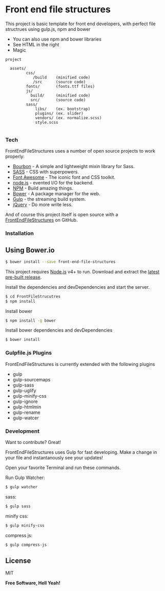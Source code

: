 # Front end file structures

This project is basic template for front end developers, with perfect file structrues using gulp.js, npm and bower

  - You can also use npm and bower libraries 
  - See HTML in the right
  - Magic

```
project

  assets/
         css/
            /build    (minified code)
            /src      (source code)
         fonts/       (fonts.ttf files)
         js/
           build/     (minified code)
           src/       (source code)
         sass/
             libs/    (ex. bootstrap)
             plugins/ (ex. slider)
             vendors/ (ex. normalize.scss)
             style.scss
             
```


### Tech

FrontEndFileStructures uses a number of open source projects to work properly:

* [Bourbon](https://www.google.com) - A simple and lightweight mixin library for Sass.
* [SASS](http://sass-lang.com/) - CSS with superpowers.
* [Font Awesome](http://fontawesome.io/) - The iconic font and CSS toolkit.
* [node.js](https://nodejs.org/en/) - evented I/O for the backend.
* [NPM](https://www.npmjs.com/) - Build amazing things.
* [Bower](https://bower.io/) - A package manager for the web.
* [Gulp](http://gulpjs.com/) - the streaming build system.
* [jQuery](https://jquery.com/) - Do more write less.

And of course this project itself is open source with a [FrontEndFileStructures](https://github.com/valeri879/FrontFileStrucutres)
 on GitHub.

### Installation

## Using Bower.io
```sh
$ bower install --save front-end-file-structures
```

This project requires [Node.js](https://nodejs.org/) v4+ to run.
Download and extract the [latest pre-built release](https://github.com/valeri879/FrontFileStrucutres/archive/master.zip).

Install the dependencies and devDependencies and start the server.

```sh
$ cd FrontFileStrucutres
$ npm install
```

Install bower

```sh
$ npm install -g bower
```
Install bower dependencies and devDependencies
```sh
$ bower install
```
### Gulpfile.js Plugins

FrontEndFileStructures is currently extended with the following plugins

* gulp
* gulp-sourcemaps
* gulp-sass
* gulp-uglify
* gulp-minify-css
* gulp-ignore
* gulp-htmlmin
* gulp-rename
* gulp-watcer

### Development

Want to contribute? Great!

FrontEndFileStructures uses Gulp for fast developing.
Make a change in your file and instantanously see your updates!

Open your favorite Terminal and run these commands.

Run Gulp Watcher:
```sh
$ gulp watcher
```

sass:
```sh
$ gulp sass
```

minify css:
```sh
$ gulp minify-css
```

compress js:
```sh
$ gulp compress-js
```


License
----

MIT


**Free Software, Hell Yeah!**
